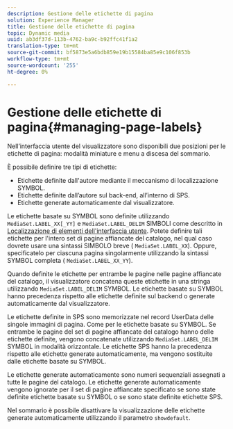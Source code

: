 ```yaml
---
description: Gestione delle etichette di pagina
solution: Experience Manager
title: Gestione delle etichette di pagina
topic: Dynamic media
uuid: ab3df37d-113b-4762-ba9c-b92ffc41f1a2
translation-type: tm+mt
source-git-commit: bf5873e5a6bdb859e19b15584ba85e9c106f853b
workflow-type: tm+mt
source-wordcount: '255'
ht-degree: 0%

---
```



# Gestione delle etichette di pagina{#managing-page-labels}

Nell’interfaccia utente del visualizzatore sono disponibili due posizioni per le etichette di pagina: modalità miniature e menu a discesa del sommario.

È possibile definire tre tipi di etichette:

* Etichette definite dall&#39;autore mediante il meccanismo di localizzazione SYMBOL.
* Etichette definite dall’autore sul back-end, all’interno di SPS.
* Etichette generate automaticamente dal visualizzatore.

Le etichette basate su SYMBOL sono definite utilizzando `MediaSet.LABEL_XX[_YY]` e `MediaSet.LABEL_DELIM` SIMBOLI come descritto in [Localizzazione di elementi dell&#39;interfaccia utente](../../c-html5-s7-aem-asset-viewers/c-html5-20-ecatalog-viewer-about/c-html5-20-ecatalog-viewer-localization.md#concept-cbfc39344c494eb7b9f6a272cff0cc74). Potete definire tali etichette per l&#39;intero set di pagine affiancate del catalogo, nel qual caso dovrete usare una sintassi SIMBOLO breve ( `MediaSet.LABEL_XX`). Oppure, specificatelo per ciascuna pagina singolarmente utilizzando la sintassi SYMBOL completa ( `MediaSet.LABEL_XX_YY`).

Quando definite le etichette per entrambe le pagine nelle pagine affiancate del catalogo, il visualizzatore concatena queste etichette in una stringa utilizzando `MediaSet.LABEL_DELIM` SYMBOL. Le etichette basate su SYMBOL hanno precedenza rispetto alle etichette definite sul backend o generate automaticamente dal visualizzatore.

Le etichette definite in SPS sono memorizzate nel record UserData delle singole immagini di pagina. Come per le etichette basate su SYMBOL. Se entrambe le pagine del set di pagine affiancate del catalogo hanno delle etichette definite, vengono concatenate utilizzando `MediaSet.LABEL_DELIM` SYMBOL in modalità orizzontale. Le etichette SPS hanno la precedenza rispetto alle etichette generate automaticamente, ma vengono sostituite dalle etichette basate su SYMBOL.

Le etichette generate automaticamente sono numeri sequenziali assegnati a tutte le pagine del catalogo. Le etichette generate automaticamente vengono ignorate per il set di pagine affiancate specificato se sono state definite etichette basate su SYMBOL o se sono state definite etichette SPS.

Nel sommario è possibile disattivare la visualizzazione delle etichette generate automaticamente utilizzando il parametro `showdefault`.

